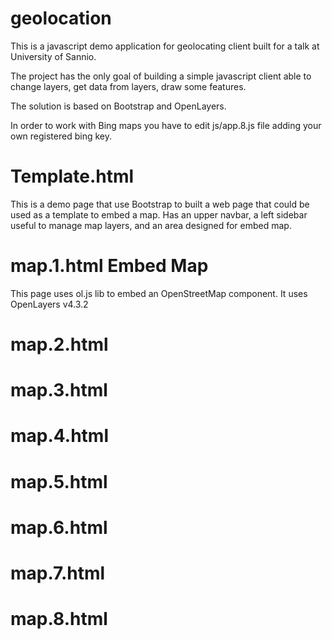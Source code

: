 # geolocation
This is a javascript demo application for geolocating client built for a talk at University of Sannio.

The project has the only goal of building a simple javascript client able to change layers, get data from layers, draw some features.

The solution is based on Bootstrap and OpenLayers.

In order to work with Bing maps you have to edit js/app.8.js file adding your own registered bing key.

# Template.html
This is a demo page that use Bootstrap to built a web page that could be used as a template to embed a map. Has an upper navbar, a left sidebar useful to manage map layers, and an area designed for embed map.

# map.1.html Embed Map
This page uses ol.js lib to embed an OpenStreetMap component. It uses OpenLayers v4.3.2

# map.2.html

# map.3.html

# map.4.html

# map.5.html

# map.6.html

# map.7.html

# map.8.html


